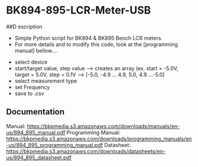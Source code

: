 # BK894-895-LCR-Meter-USB

##D escription

* Simple Python script for BK894 &amp; BK895 Bench LCR meters.
* For more details and to modify this code, look at the [programming manual] bellow....

- select device
- start/target value, step value --> creates an array
  (ex. start = -5.0V, target = 5.0V, step = 0.1V
--> [-5.0, -4.9 ... 4.9, 5.0, 4.9 ...-5.0]
- select measurement type
- set Frequency
- save to .csv

## Documentation
Manual: https://bkpmedia.s3.amazonaws.com/downloads/manuals/en-us/894_895_manual.pdf
Programming Manual: https://bkpmedia.s3.amazonaws.com/downloads/programming_manuals/en-us/894_895_programming_manual.pdf
Datasheet: https://bkpmedia.s3.amazonaws.com/downloads/datasheets/en-us/894_895_datasheet.pdf

